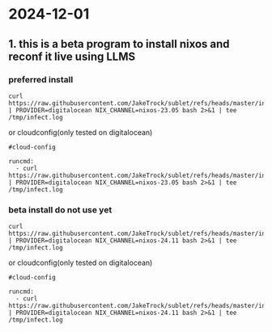 # 2024-12-01

## 1. this is a beta program to install nixos and reconf it live using LLMS

### preferred install

```
curl https://raw.githubusercontent.com/JakeTrock/sublet/refs/heads/master/installer/infect.sh | PROVIDER=digitalocean NIX_CHANNEL=nixos-23.05 bash 2>&1 | tee /tmp/infect.log
```

or cloudconfig(only tested on digitalocean)

```
#cloud-config

runcmd:
  - curl https://raw.githubusercontent.com/JakeTrock/sublet/refs/heads/master/installer/infect.sh | PROVIDER=digitalocean NIX_CHANNEL=nixos-23.05 bash 2>&1 | tee /tmp/infect.log
```

### beta install do not use yet

```
curl https://raw.githubusercontent.com/JakeTrock/sublet/refs/heads/master/installer/installer/infect_v2_beta.sh | PROVIDER=digitalocean NIX_CHANNEL=nixos-24.11 bash 2>&1 | tee /tmp/infect.log
```

or cloudconfig(only tested on digitalocean)

```
#cloud-config

runcmd:
  - curl https://raw.githubusercontent.com/JakeTrock/sublet/refs/heads/master/installer/infect_v2_beta.sh | PROVIDER=digitalocean NIX_CHANNEL=nixos-24.11 bash 2>&1 | tee /tmp/infect.log
```
